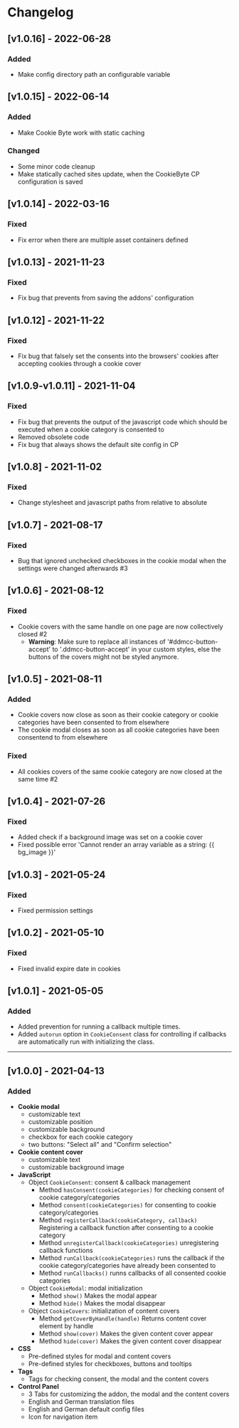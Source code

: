 # Changelog

## [v1.0.16] - 2022-06-28

### Added

* Make config directory path an configurable variable

## [v1.0.15] - 2022-06-14

### Added

* Make Cookie Byte work with static caching

### Changed

* Some minor code cleanup
* Make statically cached sites update, when the CookieByte CP configuration is saved

## [v1.0.14] - 2022-03-16

### Fixed

* Fix error when there are multiple asset containers defined

## [v1.0.13] - 2021-11-23

### Fixed

* Fix bug that prevents from saving the addons' configuration

## [v1.0.12] - 2021-11-22

### Fixed

* Fix bug that falsely set the consents into the browsers' cookies after accepting cookies through a cookie cover

## [v1.0.9-v1.0.11] - 2021-11-04

### Fixed

* Fix bug that prevents the output of the javascript code which should be executed when a cookie category is consented to
* Removed obsolete code
* Fix bug that always shows the default site config in CP

## [v1.0.8] - 2021-11-02

### Fixed

* Change stylesheet and javascript paths from relative to absolute

## [v1.0.7] - 2021-08-17

### Fixed

* Bug that ignored unchecked checkboxes in the cookie modal when the settings were changed afterwards #3

## [v1.0.6] - 2021-08-12

### Fixed

* Cookie covers with the same handle on one page are now collectively closed #2
  * **Warning**: Make sure to replace all instances of '#ddmcc-button-accept' to '.ddmcc-button-accept' in your custom styles, else the buttons of the covers might not be styled anymore.

## [v1.0.5] - 2021-08-11

### Added

* Cookie covers now close as soon as their cookie category or cookie categories have been consented to from elsewhere
* The cookie modal closes as soon as all cookie categories have been consentend to from elsewhere

### Fixed

* All cookies covers of the same cookie category are now closed at the same time #2

## [v1.0.4] - 2021-07-26

### Fixed

* Added check if a background image was set on a cookie cover
* Fixed possible error 'Cannot render an array variable as a string: {{ bg_image }}'

## [v1.0.3] - 2021-05-24

### Fixed

* Fixed permission settings

## [v1.0.2] - 2021-05-10

### Fixed

* Fixed invalid expire date in cookies

## [v1.0.1] - 2021-05-05

### Added

* Added prevention for running a callback multiple times.
* Added ``autorun`` option in ``CookieConsent`` class for controlling if
  callbacks are automatically run with initializing the class.

---

## [v1.0.0] - 2021-04-13

### Added

* **Cookie modal**
    * customizable text
    * customizable position
    * customizable background
    * checkbox for each cookie category
    * two buttons: "Select all" and "Confirm selection"
* **Cookie content cover**
    * customizable text
    * customizable background image
* **JavaScript**
    * Object ``CookieConsent``: consent & callback management
        * Method ``hasConsent(cookieCategories)`` for checking consent of cookie category/categories
        * Method ``consent(cookieCategories)`` for consenting to cookie category/categories
        * Method ``registerCallback(cookieCategory, callback)`` Registering a callback function after consenting to a
          cookie category
        * Method ``unregisterCallback(cookieCategories)`` unregistering callback functions
        * Method ``runCallback(cookieCategories)`` runs the callback if the cookie category/categories have already been
          consented to
        * Method ``runCallbacks()`` runns callbacks of all consented cookie categories
    * Object ``CookieModal``: modal initialization
        * Method ``show()`` Makes the modal appear
        * Method ``hide()`` Makes the modal disappear
    * Object ``CookieCovers``: initialization of content covers
        * Method ``getCoverByHandle(handle)`` Returns content cover element by handle
        * Method ``show(cover)`` Makes the given content cover appear
        * Method ``hide(cover)`` Makes the given content cover disappear
* **CSS**
    * Pre-defined styles for modal and content covers
    * Pre-defined styles for checkboxes, buttons and tooltips
* **Tags**
    * Tags for checking consent, the modal and the content covers
* **Control Panel**
    * 3 Tabs for customizing the addon, the modal and the content covers
    * English and German translation files
    * English and German default config files
    * Icon for navigation item
